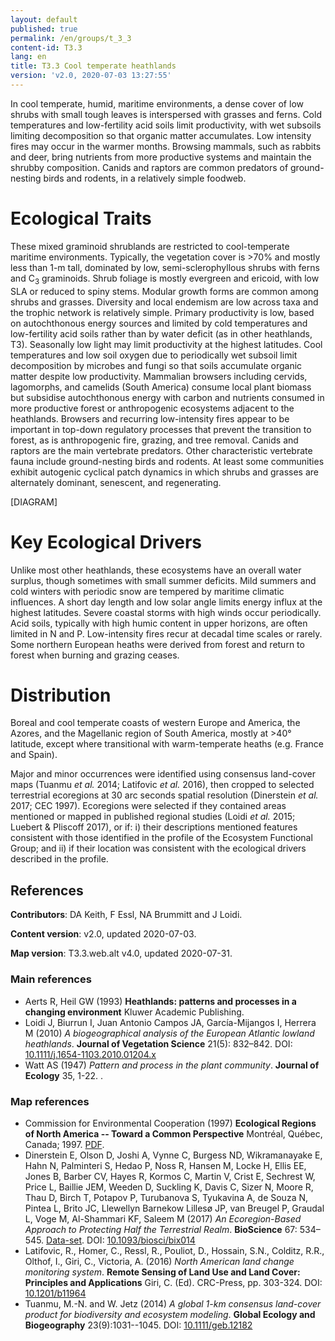 ```yaml
---
layout: default
published: true
permalink: /en/groups/t_3_3
content-id: T3.3
lang: en
title: T3.3 Cool temperate heathlands
version: 'v2.0, 2020-07-03 13:27:55'
---
```


In cool temperate, humid, maritime environments, a dense cover of low shrubs with small tough leaves is interspersed with grasses and ferns. Cold temperatures and low-fertility acid soils limit productivity, with wet subsoils limiting decomposition so that organic matter accumulates. Low intensity fires may occur in the warmer months. Browsing mammals, such as rabbits and deer, bring nutrients from more productive systems and maintain the shrubby composition. Canids and raptors are common predators of ground-nesting birds and rodents, in a relatively simple foodweb.

# Ecological Traits
 
These mixed graminoid shrublands are restricted to cool-temperate maritime environments. Typically, the vegetation cover is >70% and mostly less than 1-m tall, dominated by low, semi-sclerophyllous shrubs with ferns and C<sub>3</sub> graminoids. Shrub foliage is mostly evergreen and ericoid, with low SLA or reduced to spiny stems. Modular growth forms are common among shrubs and grasses. Diversity and local endemism are low across taxa and the trophic network is relatively simple. Primary productivity is low, based on autochthonous energy sources and limited by cold temperatures and low-fertility acid soils rather than by water deficit (as in other heathlands, T3). Seasonally low light may limit productivity at the highest latitudes. Cool temperatures and low soil oxygen due to periodically wet subsoil limit decomposition by microbes and fungi so that soils accumulate organic matter despite low productivity. Mammalian browsers including cervids, lagomorphs, and camelids (South America) consume local plant biomass but subsidise autochthonous energy with carbon and nutrients consumed in more productive forest or anthropogenic ecosystems adjacent to the heathlands. Browsers and recurring low-intensity fires appear to be important in top-down regulatory processes that prevent the transition to forest, as is anthropogenic fire, grazing, and tree removal. Canids and raptors are the main vertebrate predators. Other characteristic vertebrate fauna include ground-nesting birds and rodents. At least some communities exhibit autogenic cyclical patch dynamics in which shrubs and grasses are alternately dominant, senescent, and regenerating. 

[DIAGRAM]

# Key Ecological Drivers
 
Unlike most other heathlands, these ecosystems have an overall water surplus, though sometimes with small summer deficits. Mild summers and cold winters with periodic snow are tempered by maritime climatic influences. A short day length and low solar angle limits energy influx at the highest latitudes. Severe coastal storms with high winds occur periodically. Acid soils, typically with high humic content in upper horizons, are often limited in N and P. Low-intensity fires recur at decadal time scales or rarely. Some northern European heaths were derived from forest and return to forest when burning and grazing ceases.
 
# Distribution
 
Boreal and cool temperate coasts of western Europe and America, the Azores, and the Magellanic region of South America, mostly at >40° latitude, except where transitional with warm-temperate heaths (e.g. France and Spain).

Major and minor occurrences were identified using consensus land-cover maps (Tuanmu _et al._ 2014; Latifovic _et al._ 2016), then cropped to selected terrestrial ecoregions at 30 arc seconds spatial resolution (Dinerstein _et al._ 2017; CEC 1997). Ecoregions were selected if they contained areas mentioned or mapped in published regional studies (Loidi _et al._ 2015; Luebert & Pliscoff 2017), or if: i) their descriptions mentioned features consistent with those identified in the profile of the Ecosystem Functional Group; and ii) if their location was consistent with the ecological drivers described in the profile.

## References

**Contributors**: DA Keith, F Essl, NA Brummitt and J Loidi.

**Content version**: v2.0, updated 2020-07-03.

**Map version**: T3.3.web.alt v4.0, updated 2020-07-31.

### Main references
* Aerts R, Heil GW  (1993) **Heathlands: patterns and processes in a changing environment** Kluwer Academic Publishing.
* Loidi J, Biurrun I, Juan Antonio Campos JA, García-Mijangos I, Herrera M  (2010) *A biogeographical analysis of the European Atlantic lowland heathlands*. **Journal of Vegetation Science** 21(5): 832–842. DOI: [10.1111/j.1654-1103.2010.01204.x](http://doi.org/10.1111/j.1654-1103.2010.01204.x)
* Watt AS (1947) *Pattern and process in the plant community*. **Journal of Ecology** 35, 1-22. 
.

### Map references
* Commission for Environmental Cooperation (1997) **Ecological Regions of North America -- Toward a Common Perspective** Montréal, Québec, Canada; 1997. [PDF](http://www3.cec.org/islandora/en/item/1701-ecological-regions-north-america-toward-common-perspective-en.pdf).
* Dinerstein E, Olson D, Joshi A, Vynne C, Burgess ND, Wikramanayake E, Hahn N, Palminteri S, Hedao P, Noss R, Hansen M, Locke H, Ellis EE, Jones B, Barber CV, Hayes R, Kormos C, Martin V, Crist E, Sechrest W, Price L, Baillie JEM, Weeden D, Suckling K, Davis C, Sizer N, Moore R, Thau D, Birch T, Potapov P, Turubanova S, Tyukavina A, de Souza N, Pintea L, Brito JC, Llewellyn Barnekow Lillesø JP, van Breugel P, Graudal L, Voge M, Al-Shammari KF, Saleem M  (2017) *An Ecoregion-Based Approach to Protecting Half the Terrestrial Realm*. **BioScience** 67: 534–545. [Data-set](https://ecoregions2017.appspot.com/). DOI: [10.1093/biosci/bix014](http://doi.org/10.1093/biosci/bix014)
* Latifovic, R., Homer, C., Ressl, R., Pouliot, D., Hossain, S.N., Colditz, R.R., Olthof, I., Giri, C., Victoria, A. (2016) *North American land change monitoring system*. **Remote Sensing of Land Use and Land Cover: Principles and Applications** Giri, C. (Ed). CRC-Press, pp. 303-324. DOI: [10.1201/b11964](http://doi.org/10.1201/b11964)
* Tuanmu, M.-N. and W. Jetz (2014) *A global 1-km consensus land-cover product for biodiversity and ecosystem modeling*. **Global Ecology and Biogeography** 23(9):1031--1045. DOI: [10.1111/geb.12182](http://doi.org/10.1111/geb.12182)
